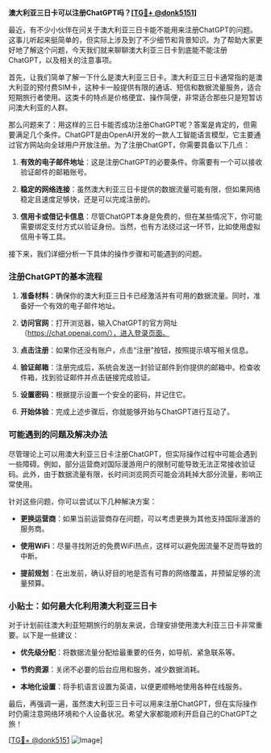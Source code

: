 **澳大利亚三日卡可以注册ChatGPT吗？[[TG💪+ @donk5151](https://t.me/s/donk5151)]**

最近，有不少小伙伴在问关于澳大利亚三日卡能不能用来注册ChatGPT的问题。这事儿听起来挺简单的，但实际上涉及到了不少细节和背景知识。为了帮助大家更好地了解这个问题，今天我们就来聊聊澳大利亚三日卡到底能不能注册ChatGPT，以及相关的注意事项。

首先，让我们简单了解一下什么是澳大利亚三日卡。澳大利亚三日卡通常指的是澳大利亚的预付费SIM卡，这种卡一般提供有限的通话、短信和数据流量服务，适合短期旅行者使用。这类卡的特点是价格便宜、操作简便，非常适合那些只是短暂访问澳大利亚的人群。

那么问题来了：用这样的三日卡能否成功注册ChatGPT呢？答案是肯定的，但需要满足几个条件。ChatGPT是由OpenAI开发的一款人工智能语言模型，它主要通过官方网站向全球用户开放注册。为了注册ChatGPT，你需要具备以下几点：

1. **有效的电子邮件地址**：这是注册ChatGPT的必要条件。你需要有一个可以接收验证邮件的邮箱账号。
   
2. **稳定的网络连接**：虽然澳大利亚三日卡提供的数据流量可能有限，但如果网络稳定且速度足够快，还是可以完成注册的。

3. **信用卡或借记卡信息**：尽管ChatGPT本身是免费的，但在某些情况下，你可能需要绑定支付方式以验证身份。当然，也有方法绕过这一环节，比如使用虚拟信用卡等工具。

接下来，我们详细分析一下具体的操作步骤和可能遇到的问题。

### 注册ChatGPT的基本流程

1. **准备材料**：确保你的澳大利亚三日卡已经激活并有可用的数据流量。同时，准备好一个有效的电子邮件地址。

2. **访问官网**：打开浏览器，输入ChatGPT的官方网址（https://chat.openai.com/），进入登录页面。

3. **点击注册**：如果你还没有账户，点击“注册”按钮，按照提示填写相关信息。

4. **验证邮箱**：注册完成后，系统会发送一封验证邮件到你提供的邮箱中。检查收件箱，找到验证邮件并点击链接完成验证。

5. **设置密码**：根据提示设置一个安全的密码，并记住它。

6. **开始体验**：完成上述步骤后，你就能够开始与ChatGPT进行互动了。

### 可能遇到的问题及解决办法

尽管理论上可以用澳大利亚三日卡注册ChatGPT，但实际操作过程中可能会遇到一些障碍。例如，部分运营商对国际漫游用户的限制可能导致无法正常接收验证码。此外，由于数据流量有限，长时间浏览网页可能会消耗掉大部分流量，影响正常使用。

针对这些问题，你可以尝试以下几种解决方案：

- **更换运营商**：如果当前运营商存在问题，可以考虑更换为其他支持国际漫游的服务商。
  
- **使用WiFi**：尽量寻找附近的免费WiFi热点，这样可以避免因流量不足而导致的中断。

- **提前规划**：在出发前，确认好目的地是否有可靠的网络覆盖，并预留足够的流量预算。

### 小贴士：如何最大化利用澳大利亚三日卡

对于计划前往澳大利亚短期旅行的朋友来说，合理安排使用澳大利亚三日卡非常重要。以下是一些建议：

- **优先级分配**：将数据流量分配给最重要的任务，如导航、紧急联系等。
  
- **节约资源**：关闭不必要的后台应用和服务，减少数据消耗。

- **本地化设置**：将手机语言设置为英语，以便更顺畅地使用各种在线服务。

最后，再强调一遍，虽然澳大利亚三日卡可以用来注册ChatGPT，但在实际操作时仍需注意网络环境和个人设备状况。希望大家都能顺利开启自己的ChatGPT之旅！

[[TG💪+ @donk5151](https://t.me/s/donk5151) ![Image](https://i.postimg.cc/rwNCRYN7/Snipaste-2025-04-30-17-27-05.png)]